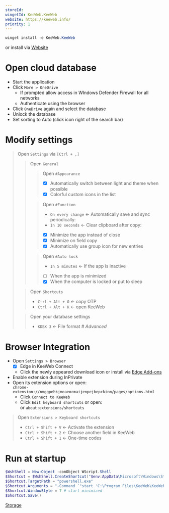 ```yaml
---
storeId: 
wingetId: KeeWeb.KeeWeb
website: https://keeweb.info/
priority: 1
---
```



```powershell
winget install -e KeeWeb.KeeWeb
```
or install via [Website](https://keeweb.info/)

# Open cloud database

- Start the application
- Click `More > OneDrive`
  - If prompted allow access in WIndows Defender Firewall for all networks
  - Authenticate using the browser
- Click `OneDrive` again and select the database
- Unlock the database
- Set sorting to Auto (click icon right of the search bar)

# Modify settings

> Open `Settings` via `[Ctrl + ,]`
>> Open `General`
>>> Open `#Appearance`
>>> - [x] Automatically switch between light and theme when possible
>>> - [x] Colorful custom icons in the list
>>
>>> Open `#Function`
>>> - `On every change` ← Automatically save and sync periodically:
>>> - `In 10 seconds` ← Clear clipboard after copy:
>>> - [x] Minimize the app instead of close
>>> - [x] Minimize on field copy
>>> - [x] Automatically use group icon for new entries
>>
>>> Open `#Auto lock`
>>> - `In 5 minutes` ← If the app is inactive
>>> - [ ] When the app is minimized
>>> - [x] When the computer is locked or put to sleep
>
>> Open `Shortcuts`
>> - `Ctrl + Alt + O` ← copy OTP
>> - `Ctrl + Alt + K` ← open KeeWeb
>
>> Open your database settings
>> - `KDBX 3` ← File format _# Advanced_

# Browser Integration

- Open `Settings > Browser`
  - [x] Edge in KeeWeb Connect
  - Click the newly appeared download icon or install via [Edge Add-ons](https://microsoftedge.microsoft.com/addons/detail/keeweb-connect/nmggpehkjmeaeocmaijenpejbepckinm)
- Enable extension during InPrivate
- Open its extension options or open:  
  `chrome-extension://nmggpehkjmeaeocmaijenpejbepckinm/pages/options.html`
    - Click `Connect to KeeWeb`
    - Click `Edit keyboard shortcuts` or open:  
      or `about:extensions/shortcuts`

> Open `Extensions > Keyboard shortcuts`   
> - `Ctrl + Shift + V` ← Activate the extension
> - `Ctrl + Shift + 2` ← Choose another field in KeeWeb
> - `Ctrl + Shift + 1` ← One-time codes

# Run at startup

```powershell
$WshShell = New-Object -comObject WScript.Shell
$Shortcut = $WshShell.CreateShortcut("$env:AppData\Microsoft\Windows\Start Menu\Programs\Startup\KeeWeb.lnk")
$Shortcut.TargetPath = "powershell.exe"
$Shortcut.Arguments = "-Command `"start 'C:\Program Files\KeeWeb\KeeWeb.exe' -WindowStyle Hidden`""
$Shortcut.WindowStyle = 7 # start minimized
$Shortcut.Save()
```


[Storage](../Storage.md)